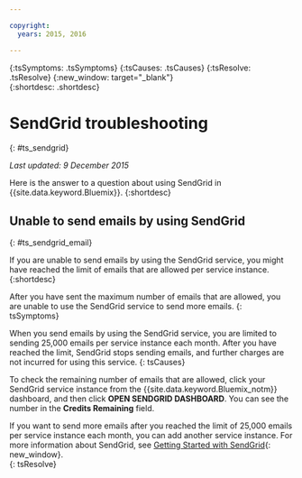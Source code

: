 ```yaml
---

copyright:
  years: 2015, 2016

---
```



{:tsSymptoms: .tsSymptoms} 
{:tsCauses: .tsCauses} 
{:tsResolve: .tsResolve} 
{:new_window: target="_blank"}  
{:shortdesc: .shortdesc}

# SendGrid troubleshooting
{: #ts_sendgrid}

*Last updated: 9 December 2015*

Here is the answer to a question about using SendGrid in {{site.data.keyword.Bluemix}}.
{:shortdesc}


## Unable to send emails by using SendGrid
{: #ts_sendgrid_email}

If you are unable to send emails by using the SendGrid service, you might have reached the limit of emails that are allowed per service instance.
{:shortdesc}


After you have sent the maximum number of emails that are allowed, you are unable to use the SendGrid service to send more emails.
{: tsSymptoms}


When you send emails by using the SendGrid service, you are limited to sending 25,000 emails per service instance each month. After you have reached the limit, SendGrid stops sending emails, and further charges are not incurred for using this service.
{: tsCauses}

To check the remaining number of emails that are allowed, click your SendGrid service instance from the {{site.data.keyword.Bluemix_notm}} dashboard, and then click **OPEN SENDGRID DASHBOARD**. You can see the number in the **Credits Remaining** field.


If you want to send more emails after you reached the limit of 25,000 emails per service instance each month, you can add another service instance. For more information about SendGrid, see [Getting Started with SendGrid](https://sendgrid.com/docs/index.html){: new_window}.    
{: tsResolve}

